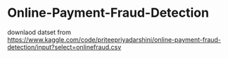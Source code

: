 # Online-Payment-Fraud-Detection

downlaod datset from https://www.kaggle.com/code/priteepriyadarshini/online-payment-fraud-detection/input?select=onlinefraud.csv
